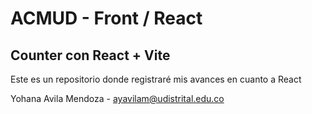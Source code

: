 # ACMUD - Front / React

## Counter con React + Vite

Este es un repositorio donde registraré mis avances en cuanto a React 

Yohana Avila Mendoza - ayavilam@udistrital.edu.co
